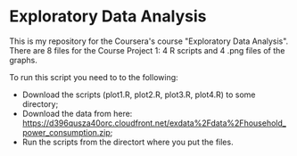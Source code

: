 Exploratory Data Analysis
=========================

This is my repository for the Coursera's course "Exploratory Data Analysis". There are 8 files for the Course Project 1: 4 R scripts and 4 .png files of the graphs.

To run this script you need to to the following:
* Download the scripts (plot1.R, plot2.R, plot3.R, plot4.R) to some directory;
* Download the data from here: https://d396qusza40orc.cloudfront.net/exdata%2Fdata%2Fhousehold_power_consumption.zip;
* Run the scripts from the directort where you put the files. 
